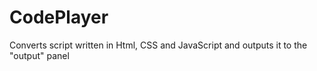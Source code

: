 # CodePlayer
Converts script written in Html, CSS and JavaScript and outputs it to the "output" panel
